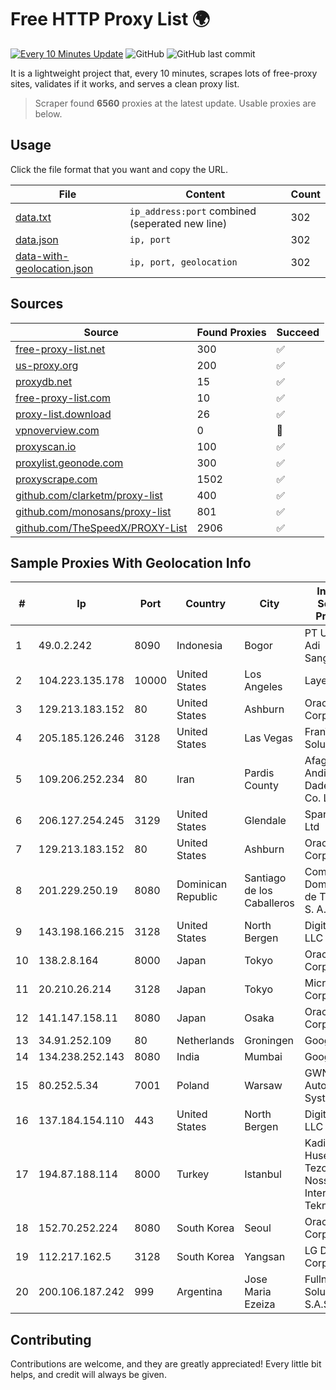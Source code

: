 
# Free HTTP Proxy List 🌍

[![Every 10 Minutes Update](https://github.com/mertguvencli/http-proxy-list/actions/workflows/main.yml/badge.svg?branch=main)](https://github.com/mertguvencli/http-proxy-list/actions/workflows/main.yml)
![GitHub](https://img.shields.io/github/license/mertguvencli/http-proxy-list)
![GitHub last commit](https://img.shields.io/github/last-commit/mertguvencli/http-proxy-list)

It is a lightweight project that, every 10 minutes, scrapes lots of free-proxy sites, validates if it works, and serves a clean proxy list.


> Scraper found **6560** proxies at the latest update. Usable proxies are below.

## Usage

Click the file format that you want and copy the URL.


|File|Content|Count|
|----|-------|-----|
|[data.txt](https://raw.githubusercontent.com/mertguvencli/http-proxy-list/main/proxy-list/data.txt)|`ip_address:port` combined (seperated new line)|302|
|[data.json](https://raw.githubusercontent.com/mertguvencli/http-proxy-list/main/proxy-list/data.json)|`ip, port`|302|
|[data-with-geolocation.json](https://raw.githubusercontent.com/mertguvencli/http-proxy-list/main/proxy-list/data-with-geolocation.json)|`ip, port, geolocation`|302|

## Sources

|Source|Found Proxies|Succeed|
|------|-------------|-------|
|[free-proxy-list.net](https://free-proxy-list.net)|300|✅|
|[us-proxy.org](https://www.us-proxy.org)|200|✅|
|[proxydb.net](http://proxydb.net)|15|✅|
|[free-proxy-list.com](https://free-proxy-list.com/?page=&port=&type%5B%5D=http&type%5B%5D=https&up_time=0&search=Search)|10|✅|
|[proxy-list.download](https://www.proxy-list.download/HTTP)|26|✅|
|[vpnoverview.com](https://vpnoverview.com/privacy/anonymous-browsing/free-proxy-servers)|0|🚫|
|[proxyscan.io](https://www.proxyscan.io)|100|✅|
|[proxylist.geonode.com](https://proxylist.geonode.com/api/proxy-list?limit=300&page=1&sort_by=lastChecked&sort_type=desc&protocols=http,https)|300|✅|
|[proxyscrape.com](https://api.proxyscrape.com/v2/?request=displayproxies&protocol=http&timeout=10000&country=all&ssl=all&anonymity=all)|1502|✅|
|[github.com/clarketm/proxy-list](https://raw.githubusercontent.com/clarketm/proxy-list/master/proxy-list-raw.txt)|400|✅|
|[github.com/monosans/proxy-list](https://raw.githubusercontent.com/monosans/proxy-list/main/proxies/http.txt)|801|✅|
|[github.com/TheSpeedX/PROXY-List](https://raw.githubusercontent.com/TheSpeedX/PROXY-List/master/http.txt)|2906|✅|


## Sample Proxies With Geolocation Info

|#|Ip|Port|Country|City|Internet Service Provider|
|-|--|----|-------|----|-------------------------|
|1|49.0.2.242|8090|Indonesia|Bogor|PT Usaha Adi Sanggoro|
|2|104.223.135.178|10000|United States|Los Angeles|LayerHost|
|3|129.213.183.152|80|United States|Ashburn|Oracle Corporation|
|4|205.185.126.246|3128|United States|Las Vegas|FranTech Solutions|
|5|109.206.252.234|80|Iran|Pardis County|Afagh Andish Dadeh Pardis Co. Ltd|
|6|206.127.254.245|3129|United States|Glendale|Spartan Host Ltd|
|7|129.213.183.152|80|United States|Ashburn|Oracle Corporation|
|8|201.229.250.19|8080|Dominican Republic|Santiago de los Caballeros|Compañía Dominicana de Teléfonos S. A.|
|9|143.198.166.215|3128|United States|North Bergen|DigitalOcean, LLC|
|10|138.2.8.164|8000|Japan|Tokyo|Oracle Corporation|
|11|20.210.26.214|3128|Japan|Tokyo|Microsoft Corporation|
|12|141.147.158.11|8080|Japan|Osaka|Oracle Corporation|
|13|34.91.252.109|80|Netherlands|Groningen|Google LLC|
|14|134.238.252.143|8080|India|Mumbai|Google LLC|
|15|80.252.5.34|7001|Poland|Warsaw|GWNET Autonomus System|
|16|137.184.154.110|443|United States|North Bergen|DigitalOcean, LLC|
|17|194.87.188.114|8000|Turkey|Istanbul|Kadir Huseyin Tezcan Nosspeed Internet Teknolojileri|
|18|152.70.252.224|8080|South Korea|Seoul|Oracle Corporation|
|19|112.217.162.5|3128|South Korea|Yangsan|LG DACOM Corporation|
|20|200.106.187.242|999|Argentina|Jose Maria Ezeiza|Fullnet Solutions S.A.S.|



## Contributing

Contributions are welcome, and they are greatly appreciated! Every
little bit helps, and credit will always be given.

